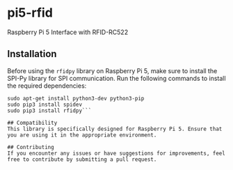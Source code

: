 # pi5-rfid

Raspberry Pi 5 Interface with RFID-RC522

## Installation

Before using the `rfidpy` library on Raspberry Pi 5, make sure to install the SPI-Py library for SPI communication. Run the following commands to install the required dependencies:

```sudo apt-get update
sudo apt-get install python3-dev python3-pip
sudo pip3 install spidev
sudo pip3 install rfidpy```

## Compatibility
This library is specifically designed for Raspberry Pi 5. Ensure that you are using it in the appropriate environment.

## Contributing
If you encounter any issues or have suggestions for improvements, feel free to contribute by submitting a pull request.
